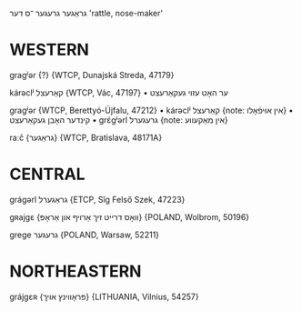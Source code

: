 גראַגער
גרעגער
־ס
דער
'rattle, nose-maker'

WESTERN
========

gragʲər {?} {WTCP, Dunajská Streda, 47179}

kárəclʲ קאַרעצל {WTCP, Vác, 47197}
	•	ער האָט עזוי געקאַרעצט

gragʲər {WTCP, Berettyó-Újfalu, 47212}
	•	kárəclʲ קאַרעצל {note: אין אוּיפֿאָלו}
	•	קינדער האָבן געקאַרעצט
	•	grɛ́gʲərl גרעגערל {note: אין מאַקעווע}

raːč {גראַגער} {WTCP, Bratislava, 48171A} 

CENTRAL
========

grágərl גראַגערל {ETCP, Sîg Felső Szek, 47223}

gʀajgɛ {וואָס דרייט זיך אַרויף און אַראָפּ} {POLAND, Wolbrom, 50196}

grege גרעגער {POLAND, Warsaw, 52211}

NORTHEASTERN
==============

grájgɛʀ {פּראָווינץ אויך} {LITHUANIA, Vilnius, 54257}